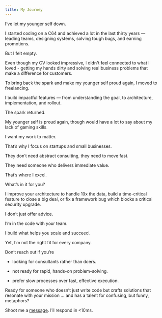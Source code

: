 ```yaml
---
title: My Journey
---
```


I’ve let my younger self down. 

I started coding on a C64 and achieved a lot in the last thirty years — leading teams, designing systems, solving tough bugs, and earning promotions.

But I felt empty.

Even though my CV looked impressive, I didn't feel connected to what I loved - getting my hands dirty and solving real business problems that make a difference for customers.


To bring back the spark and make my younger self proud again, I moved to freelancing.

I build impactful features — from understanding the goal, to architecture, implementation, and rollout.

The spark returned.

My younger self is proud again, though would have a lot to say about my lack of gaming skills.


I want my work to matter.

That’s why I focus on startups and small businesses.

They don’t need abstract consulting, they need to move fast.

They need someone who delivers immediate value.

That’s where I excel.


What’s in it for you?

I improve your architecture to handle 10x the data, build a time-critical feature to close a big deal, or fix a framework bug which blocks a critical security upgrade.

I don’t just offer advice.

I’m in the code with your team.

I build what helps you scale and succeed.


Yet, I’m not the right fit for every company.

Don’t reach out if you’re

- looking for consultants rather than doers.

- not ready for rapid, hands-on problem-solving.

- prefer slow processes over fast, effective execution.


Ready for someone who doesn’t just write code but crafts solutions that resonate with your mission ... and has a talent for confusing, but funny, metaphors?

Shoot me a [message](mailto:mail@mlesniak.com). I’ll respond in <10ms.




